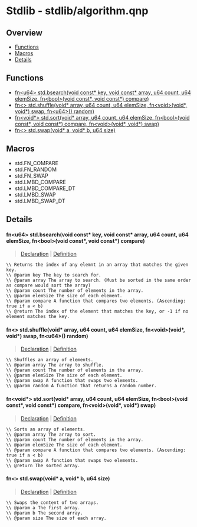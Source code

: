 
# Stdlib - stdlib/algorithm.qnp

## Overview
 - [Functions](#functions)
 - [Macros](#macros)
 - [Details](#details)


## Functions
 - [fn\<u64\> std.bsearch(void const* key, void const* array, u64 count, u64 elemSize, fn\<bool\>(void const*, void const*) compare)](#ref_7620a3b85a107268b00cfae846da61b1)
 - [fn\<\> std.shuffle(void* array, u64 count, u64 elemSize, fn\<void\>(void*, void*) swap, fn\<u64\>() random)](#ref_83bccb6ff12a3cf3e7e3005acf7489b0)
 - [fn\<void*\> std.sort(void* array, u64 count, u64 elemSize, fn\<bool\>(void const*, void const*) compare, fn\<void\>(void*, void*) swap)](#ref_5c35fd71ac9180a270dc73eddf63e700)
 - [fn\<\> std.swap(void* a, void* b, u64 size)](#ref_89283c97d6eb9724f1a59f3d6ff0da26)

## Macros
 - std.FN_COMPARE
 - std.FN_RANDOM
 - std.FN_SWAP
 - std.LMBD_COMPARE
 - std.LMBD_COMPARE_DT
 - std.LMBD_SWAP
 - std.LMBD_SWAP_DT

## Details
#### <a id="ref_7620a3b85a107268b00cfae846da61b1"/>fn\<u64\> std.bsearch(void const* key, void const* array, u64 count, u64 elemSize, fn\<bool\>(void const*, void const*) compare)
> [Declaration](/stdlib/algorithm.qnp?plain=1#L62) | [Definition](/stdlib/algorithm.qnp?plain=1#L106)
```qinp
\\ Returns the index of any elemnt in an array that matches the given key.
\\ @param key The key to search for.
\\ @param array The array to search. (Must be sorted in the same order as compare would sort the array)
\\ @param count The number of elements in the array.
\\ @param elemSize The size of each element.
\\ @param compare A function that compares two elements. (Ascending: true if a < b)
\\ @return The index of the element that matches the key, or -1 if no element matches the key.
```
#### <a id="ref_83bccb6ff12a3cf3e7e3005acf7489b0"/>fn\<\> std.shuffle(void* array, u64 count, u64 elemSize, fn\<void\>(void*, void*) swap, fn\<u64\>() random)
> [Declaration](/stdlib/algorithm.qnp?plain=1#L47) | [Definition](/stdlib/algorithm.qnp?plain=1#L85)
```qinp
\\ Shuffles an array of elements.
\\ @param array The array to shuffle.
\\ @param count The number of elements in the array.
\\ @param elemSize The size of each element.
\\ @param swap A function that swaps two elements.
\\ @param random A function that returns a random number.
```
#### <a id="ref_5c35fd71ac9180a270dc73eddf63e700"/>fn\<void*\> std.sort(void* array, u64 count, u64 elemSize, fn\<bool\>(void const*, void const*) compare, fn\<void\>(void*, void*) swap)
> [Declaration](/stdlib/algorithm.qnp?plain=1#L39) | [Definition](/stdlib/algorithm.qnp?plain=1#L68)
```qinp
\\ Sorts an array of elements.
\\ @param array The array to sort.
\\ @param count The number of elements in the array.
\\ @param elemSize The size of each element.
\\ @param compare A function that compares two elements. (Ascending: true if a < b)
\\ @param swap A function that swaps two elements.
\\ @return The sorted array.
```
#### <a id="ref_89283c97d6eb9724f1a59f3d6ff0da26"/>fn\<\> std.swap(void* a, void* b, u64 size)
> [Declaration](/stdlib/algorithm.qnp?plain=1#L53) | [Definition](/stdlib/algorithm.qnp?plain=1#L94)
```qinp
\\ Swaps the content of two arrays.
\\ @param a The first array.
\\ @param b The second array.
\\ @param size The size of each array.
```

